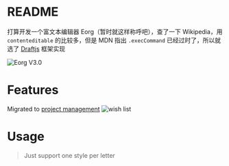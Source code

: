 # README
打算开发一个富文本编辑器 Eorg（暂时就这样称呼吧），查了一下 Wikipedia，用 `contenteditable` 的比较多，但是 MDN 指出 `.execCommand`
已经过时了，所以就选了 [Draftjs](https://github.com/facebook/draft-js) 框架实现

![Eorg V3.0](https://i.imgur.com/6vulMab.png)

# Features

Migrated to [project management](https://github.com/zhyd1997/Eorg/projects)
![wish list](https://i.imgur.com/PiXYKKw.png)

# Usage

> Just support one style per letter